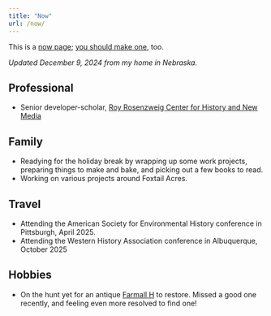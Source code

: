 ```yaml
---
title: "Now"
url: /now/
---
```


This is a [now page](https://nownownow.com/about); [you should make one](https://nownownow.com/about), too.

*Updated December 9, 2024 from my home in Nebraska.*

## Professional 

- Senior developer-scholar, [Roy Rosenzweig Center for History and New Media](https://rrchnm.org)

## Family 

- Readying for the holiday break by wrapping up some work projects, preparing things to make and bake, and picking out a few books to read. 
- Working on various projects around Foxtail Acres.

## Travel 

- Attending the American Society for Environmental History conference in Pittsburgh, April 2025.
- Attending the Western History Association conference in Albuquerque, October 2025

## Hobbies

- On the hunt yet for an antique [Farmall H](http://tractordata.com/farm-tractors/000/2/9/290-farmall-h.html) to restore. Missed a good one recently, and feeling even more resolved to find one!
